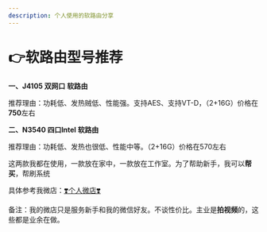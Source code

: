 ```yaml
---
description: 个人使用的软路由分享
---
```


# 👉软路由型号推荐

**一、J4105 双网口 软路由**  

推荐理由：功耗低、发热贼低、性能强。支持AES、支持VT-D，（2+16G）价格在**750**左右

**二、N3540 四口Intel 软路由**

推荐理由：功耗低、发热也很低、性能中等。（2+16G）价格在570左右

这两款我都在使用，一款放在家中，一款放在工作室。为了帮助新手，我可以**帮买**，帮刷系统

具体参考我微店：[❣️个人微店❣️]()



备注：我的微店只是服务新手和我的微信好友。不谈性价比。主业是**拍视频**的，这些都是业余在做。

